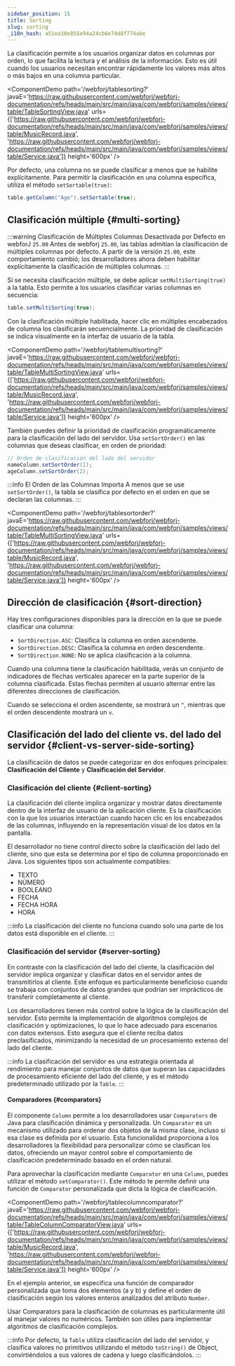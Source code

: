 ```yaml
---
sidebar_position: 15
title: Sorting
slug: sorting
_i18n_hash: a51ea10e855e94a24cb6e74d8f774abe
---
```

La clasificación permite a los usuarios organizar datos en columnas por orden, lo que facilita la lectura y el análisis de la información. Esto es útil cuando los usuarios necesitan encontrar rápidamente los valores más altos o más bajos en una columna particular.

<ComponentDemo 
path='/webforj/tablesorting?' 
javaE='https://raw.githubusercontent.com/webforj/webforj-documentation/refs/heads/main/src/main/java/com/webforj/samples/views/table/TableSortingView.java'
urls={['https://raw.githubusercontent.com/webforj/webforj-documentation/refs/heads/main/src/main/java/com/webforj/samples/views/table/MusicRecord.java', 
'https://raw.githubusercontent.com/webforj/webforj-documentation/refs/heads/main/src/main/java/com/webforj/samples/views/table/Service.java']}
height='600px'
/>

Por defecto, una columna no se puede clasificar a menos que se habilite explícitamente. Para permitir la clasificación en una columna específica, utiliza el método `setSortable(true)`:

```java 
table.getColumn("Age").setSortable(true);
```

## Clasificación múltiple {#multi-sorting}

:::warning Clasificación de Múltiples Columnas Desactivada por Defecto en webforJ `25.00`
Antes de webforj `25.00`, las tablas admitían la clasificación de múltiples columnas por defecto. A partir de la versión `25.00`, este comportamiento cambió; los desarrolladores ahora deben habilitar explícitamente la clasificación de múltiples columnas.
:::

Si se necesita clasificación múltiple, se debe aplicar `setMultiSorting(true)` a la tabla. Esto permite a los usuarios clasificar varias columnas en secuencia:

```java
table.setMultiSorting(true);
```

Con la clasificación múltiple habilitada, hacer clic en múltiples encabezados de columna los clasificarán secuencialmente. La prioridad de clasificación se indica visualmente en la interfaz de usuario de la tabla.

<ComponentDemo 
path='/webforj/tablemultisorting?' 
javaE='https://raw.githubusercontent.com/webforj/webforj-documentation/refs/heads/main/src/main/java/com/webforj/samples/views/table/TableMultiSortingView.java'
urls={['https://raw.githubusercontent.com/webforj/webforj-documentation/refs/heads/main/src/main/java/com/webforj/samples/views/table/MusicRecord.java', 
'https://raw.githubusercontent.com/webforj/webforj-documentation/refs/heads/main/src/main/java/com/webforj/samples/views/table/Service.java']}
height='600px'
/>

También puedes definir la prioridad de clasificación programáticamente para la clasificación del lado del servidor. Usa `setSortOrder()` en las columnas que deseas clasificar, en orden de prioridad:

```java
// Orden de clasificación del lado del servidor
nameColumn.setSortOrder(1);
ageColumn.setSortOrder(2);
```

:::info El Orden de las Columnas Importa
A menos que se use `setSortOrder()`, la tabla se clasifica por defecto en el orden en que se declaran las columnas.
:::

<ComponentDemo 
path='/webforj/tablesortorder?' 
javaE='https://raw.githubusercontent.com/webforj/webforj-documentation/refs/heads/main/src/main/java/com/webforj/samples/views/table/TableMultiSortingView.java'
urls={['https://raw.githubusercontent.com/webforj/webforj-documentation/refs/heads/main/src/main/java/com/webforj/samples/views/table/MusicRecord.java', 
'https://raw.githubusercontent.com/webforj/webforj-documentation/refs/heads/main/src/main/java/com/webforj/samples/views/table/Service.java']}
height='600px'
/>

## Dirección de clasificación {#sort-direction}

Hay tres configuraciones disponibles para la dirección en la que se puede clasificar una columna:

- `SortDirection.ASC`: Clasifica la columna en orden ascendente.
- `SortDirection.DESC`: Clasifica la columna en orden descendente.
- `SortDirection.NONE`: No se aplica clasificación a la columna.

Cuando una columna tiene la clasificación habilitada, verás un conjunto de indicadores de flechas verticales aparecer en la parte superior de la columna clasificada. Estas flechas permiten al usuario alternar entre las diferentes direcciones de clasificación.

Cuando se selecciona el orden ascendente, se mostrará un `^`, mientras que el orden descendente mostrará un `v`.

## Clasificación del lado del cliente vs. del lado del servidor {#client-vs-server-side-sorting}

La clasificación de datos se puede categorizar en dos enfoques principales: **Clasificación del Cliente** y **Clasificación del Servidor**.

### Clasificación del cliente {#client-sorting}

La clasificación del cliente implica organizar y mostrar datos directamente dentro de la interfaz de usuario de la aplicación cliente. Es la clasificación con la que los usuarios interactúan cuando hacen clic en los encabezados de las columnas, influyendo en la representación visual de los datos en la pantalla.

El desarrollador no tiene control directo sobre la clasificación del lado del cliente, sino que esta se determina por el tipo de columna proporcionado en Java. Los siguientes tipos son actualmente compatibles:

- TEXTO
- NÚMERO
- BOOLEANO
- FECHA
- FECHA HORA
- HORA

:::info
La clasificación del cliente no funciona cuando solo una parte de los datos está disponible en el cliente.
:::

### Clasificación del servidor {#server-sorting}

En contraste con la clasificación del lado del cliente, la clasificación del servidor implica organizar y clasificar datos en el servidor antes de transmitirlos al cliente. Este enfoque es particularmente beneficioso cuando se trabaja con conjuntos de datos grandes que podrían ser imprácticos de transferir completamente al cliente.

Los desarrolladores tienen más control sobre la lógica de la clasificación del servidor. Esto permite la implementación de algoritmos complejos de clasificación y optimizaciones, lo que lo hace adecuado para escenarios con datos extensos. Esto asegura que el cliente reciba datos preclasificados, minimizando la necesidad de un procesamiento extenso del lado del cliente.

:::info
La clasificación del servidor es una estrategia orientada al rendimiento para manejar conjuntos de datos que superan las capacidades de procesamiento eficiente del lado del cliente, y es el método predeterminado utilizado por la `Table`.
:::

#### Comparadores {#comparators}

El componente `Column` permite a los desarrolladores usar `Comparators` de Java para clasificación dinámica y personalizada. Un `Comparator` es un mecanismo utilizado para ordenar dos objetos de la misma clase, incluso si esa clase es definida por el usuario. Esta funcionalidad proporciona a los desarrolladores la flexibilidad para personalizar cómo se clasifican los datos, ofreciendo un mayor control sobre el comportamiento de clasificación predeterminado basado en el orden natural.

Para aprovechar la clasificación mediante `Comparator` en una `Column`, puedes utilizar el método `setComparator()`. Este método te permite definir una función de `Comparator` personalizada que dicta la lógica de clasificación.

<ComponentDemo 
path='/webforj/tablecolumncomparator?' 
javaE='https://raw.githubusercontent.com/webforj/webforj-documentation/refs/heads/main/src/main/java/com/webforj/samples/views/table/TableColumnComparatorView.java'
urls={['https://raw.githubusercontent.com/webforj/webforj-documentation/refs/heads/main/src/main/java/com/webforj/samples/views/table/MusicRecord.java', 
'https://raw.githubusercontent.com/webforj/webforj-documentation/refs/heads/main/src/main/java/com/webforj/samples/views/table/Service.java']}
height='600px'
/>

En el ejemplo anterior, se especifica una función de comparador personalizada que toma dos elementos (a y b) y define el orden de clasificación según los valores enteros analizados del atributo `Number`.

Usar Comparators para la clasificación de columnas es particularmente útil al manejar valores no numéricos. También son útiles para implementar algoritmos de clasificación complejos.

:::info
Por defecto, la `Table` utiliza clasificación del lado del servidor, y clasifica valores no primitivos utilizando el método `toString()` de Object, convirtiéndolos a sus valores de cadena y luego clasificándolos.
:::
